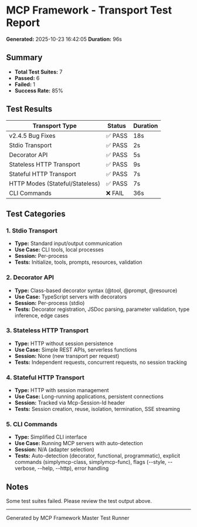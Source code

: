 # MCP Framework - Transport Test Report

**Generated:** 2025-10-23 16:42:05
**Duration:** 96s

## Summary

- **Total Test Suites:** 7
- **Passed:** 6
- **Failed:** 1
- **Success Rate:** 85%

## Test Results

| Transport Type | Status | Duration |
|----------------|--------|----------|
| v2.4.5 Bug Fixes | ✅ PASS | 18s |
| Stdio Transport | ✅ PASS | 2s |
| Decorator API | ✅ PASS | 5s |
| Stateless HTTP Transport | ✅ PASS | 9s |
| Stateful HTTP Transport | ✅ PASS | 7s |
| HTTP Modes (Stateful/Stateless) | ✅ PASS | 7s |
| CLI Commands | ❌ FAIL | 36s |

## Test Categories

### 1. Stdio Transport
- **Type:** Standard input/output communication
- **Use Case:** CLI tools, local processes
- **Session:** Per-process
- **Tests:** Initialize, tools, prompts, resources, validation

### 2. Decorator API
- **Type:** Class-based decorator syntax (@tool, @prompt, @resource)
- **Use Case:** TypeScript servers with decorators
- **Session:** Per-process (stdio)
- **Tests:** Decorator registration, JSDoc parsing, parameter validation, type inference, edge cases

### 3. Stateless HTTP Transport
- **Type:** HTTP without session persistence
- **Use Case:** Simple REST APIs, serverless functions
- **Session:** None (new transport per request)
- **Tests:** Independent requests, concurrent requests, no session tracking

### 4. Stateful HTTP Transport
- **Type:** HTTP with session management
- **Use Case:** Long-running applications, persistent connections
- **Session:** Tracked via Mcp-Session-Id header
- **Tests:** Session creation, reuse, isolation, termination, SSE streaming

### 5. CLI Commands
- **Type:** Simplified CLI interface
- **Use Case:** Running MCP servers with auto-detection
- **Session:** N/A (adapter selection)
- **Tests:** Auto-detection (decorator, functional, programmatic), explicit commands (simplymcp-class, simplymcp-func), flags (--style, --verbose, --help, --http), error handling

## Notes

Some test suites failed. Please review the test output above.

---

Generated by MCP Framework Master Test Runner

